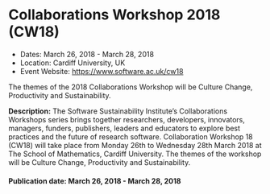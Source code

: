 
# Collaborations Workshop 2018 (CW18)

- Dates: March 26, 2018 - March 28, 2018
- Location: Cardiff University, UK
- Event Website: https://www.software.ac.uk/cw18

The themes of the 2018 Collaborations Workshop will be Culture Change, Productivity and Sustainability.

**Description:** The Software Sustainability Institute’s Collaborations Workshops series brings together researchers, developers, innovators, managers, funders, publishers, leaders and educators to explore best practices and the future of research software. Collaboration Workshop 18 (CW18) will take place from Monday 26th to Wednesday 28th March 2018 at The School of Mathematics, Cardiff University. The themes of the workshop will be Culture Change, Productivity and Sustainability.

#### Publication date: March 26, 2018 - March 28, 2018

<!---
Publish: yes
Categories: development, collaboration
Topics: software engineering, projects and organizations
Tags: workshop
Level: 2
Prerequisites: WhatIsCseSwProductivity.md
Aggregate: none
--->
